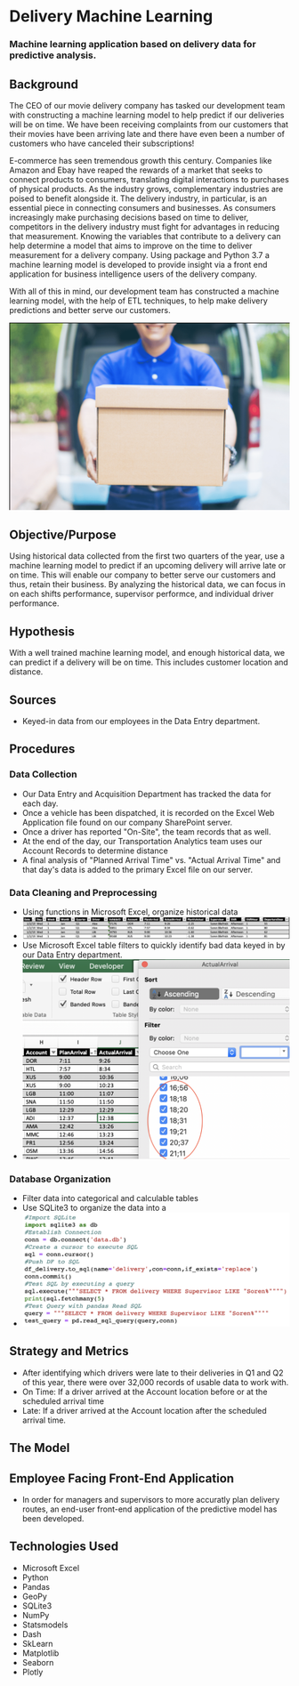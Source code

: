 # Delivery Machine Learning

### Machine learning application based on delivery data for predictive analysis.

## Background

The CEO of our movie delivery company has tasked our development team with constructing a machine learning model to help predict if our deliveries will be on time. We have been receiving complaints from our customers that their movies have been arriving late and there have even been a number of customers who have canceled their subscriptions!  

E-commerce has seen tremendous growth this century. Companies like Amazon and Ebay have reaped the rewards of a market that seeks to connect products to consumers, translating digital interactions to purchases of physical products. As the industry grows, complementary industries are poised to benefit alongside it. The delivery industry, in particular, is an essential piece in connecting consumers and businesses. As consumers increasingly make purchasing decisions based on time to deliver, competitors in the delivery industry must fight for advantages in reducing that measurement. Knowing the variables that contribute to a delivery can help determine a model that aims to improve on the time to deliver measurement for a delivery company. Using package and Python 3.7 a machine learning model is developed to provide insight via a front end application for business intelligence users of the delivery company.

With all of this in mind, our development team has constructed a machine learning model, with the help of ETL techniques, to help make delivery predictions and better serve our customers. 

![Delivery](img/delivery.png)

## Objective/Purpose

Using historical data collected from the first two quarters of the year,  use a machine learning model to predict if an upcoming delivery will arrive late or on time. This will enable our company to better serve our customers and thus, retain their business. By analyzing the historical data, we can focus in on each shifts performance, supervisor performce, and individual driver performance. 

## Hypothesis 

With a well trained machine learning model, and enough historical data, we can predict if a delivery will be on time. This includes customer location and distance. 

## Sources

* Keyed-in data from our employees in the Data Entry department.  

## Procedures

### Data Collection
* Our Data Entry and Acquisition Department has tracked the data for each day. 
* Once a vehicle has been dispatched, it is recorded on the Excel Web Application file found on our company SharePoint server.
* Once a driver has reported "On-Site", the team records that as well.
* At the end of the day, our Transportation Analytics team uses our Account Records to determine distance
* A final analysis of "Planned Arrival Time" vs. "Actual Arrival Time" and that day's data is added to the primary Excel file on our server.

### Data Cleaning and Preprocessing 
* Using functions in Microsoft Excel, organize historical data
* ![Excel](img/excel_after.png)
* Use Microsoft Excel table filters to quickly identify bad data keyed in by our Data Entry department. 
* ![Bad Data](img/bad_data.png)
### Database Organization
* Filter data into categorical and calculable tables
* Use SQLite3 to organize the data into a 
* ![SQLite](img/sqlite.png)

## Strategy and Metrics
* After identifying which drivers were late to their deliveries in Q1 and Q2 of this year, there were over 32,000 records of usable data to work with. 
* On Time: If a driver arrived at the Account location before or at the scheduled arrival time
* Late: If a driver arrived at the Account location after the scheduled arrival time. 

## The Model


## Employee Facing Front-End Application
* In order for managers and supervisors to more accuratly plan delivery routes, an end-user front-end application of the predictive model has been developed. 

## Technologies Used

* Microsoft Excel
* Python
* Pandas
* GeoPy
* SQLite3
* NumPy
* Statsmodels
* Dash
* SkLearn
* Matplotlib
* Seaborn
* Plotly

